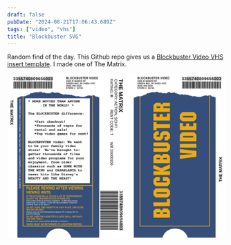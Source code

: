 ```yaml
---
draft: false
pubDate: "2024-08-21T17:06:43.689Z"
tags: ["video", "vhs"]
title: "Blockbuster SVG"
---
```


Random find of the day. This Github repo gives us a [Blockbuster Video VHS insert template](https://github.com/rfinnie/blockbuster). I made one of The Matrix.

![Blockbuster VHS Tape for The Matrix](../../images/blockbuster.svg)
